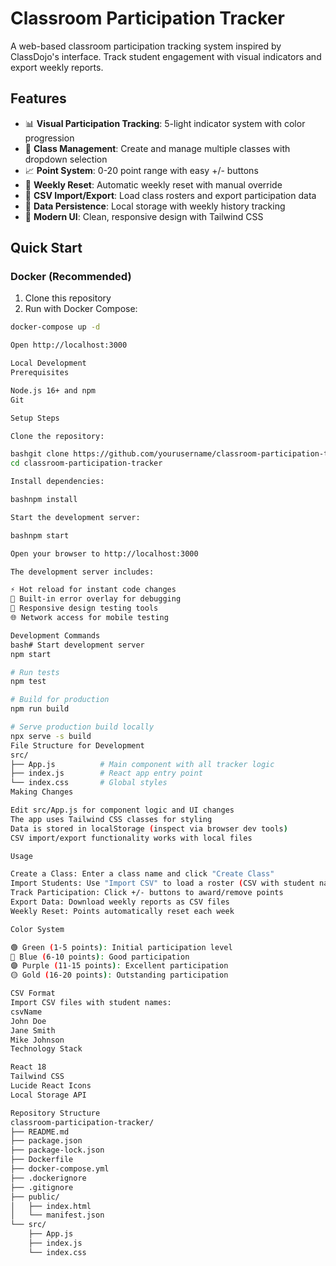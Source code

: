 # Classroom Participation Tracker

A web-based classroom participation tracking system inspired by ClassDojo's interface. Track student engagement with visual indicators and export weekly reports.

## Features

- 📊 **Visual Participation Tracking**: 5-light indicator system with color progression
- 👥 **Class Management**: Create and manage multiple classes with dropdown selection
- 📈 **Point System**: 0-20 point range with easy +/- buttons
- 📅 **Weekly Reset**: Automatic weekly reset with manual override
- 📁 **CSV Import/Export**: Load class rosters and export participation data
- 💾 **Data Persistence**: Local storage with weekly history tracking
- 🎨 **Modern UI**: Clean, responsive design with Tailwind CSS

## Quick Start

### Docker (Recommended)

1. Clone this repository
2. Run with Docker Compose:
```bash
docker-compose up -d

Open http://localhost:3000

Local Development
Prerequisites

Node.js 16+ and npm
Git

Setup Steps

Clone the repository:

bashgit clone https://github.com/yourusername/classroom-participation-tracker.git
cd classroom-participation-tracker

Install dependencies:

bashnpm install

Start the development server:

bashnpm start

Open your browser to http://localhost:3000

The development server includes:

⚡ Hot reload for instant code changes
🔧 Built-in error overlay for debugging
📱 Responsive design testing tools
🌐 Network access for mobile testing

Development Commands
bash# Start development server
npm start

# Run tests
npm test

# Build for production
npm run build

# Serve production build locally
npx serve -s build
File Structure for Development
src/
├── App.js          # Main component with all tracker logic
├── index.js        # React app entry point
└── index.css       # Global styles
Making Changes

Edit src/App.js for component logic and UI changes
The app uses Tailwind CSS classes for styling
Data is stored in localStorage (inspect via browser dev tools)
CSV import/export functionality works with local files

Usage

Create a Class: Enter a class name and click "Create Class"
Import Students: Use "Import CSV" to load a roster (CSV with student names)
Track Participation: Click +/- buttons to award/remove points
Export Data: Download weekly reports as CSV files
Weekly Reset: Points automatically reset each week

Color System

🟢 Green (1-5 points): Initial participation level
🔵 Blue (6-10 points): Good participation
🟣 Purple (11-15 points): Excellent participation
🟡 Gold (16-20 points): Outstanding participation

CSV Format
Import CSV files with student names:
csvName
John Doe
Jane Smith
Mike Johnson
Technology Stack

React 18
Tailwind CSS
Lucide React Icons
Local Storage API

Repository Structure
classroom-participation-tracker/
├── README.md
├── package.json
├── package-lock.json
├── Dockerfile
├── docker-compose.yml
├── .dockerignore
├── .gitignore
├── public/
│   ├── index.html
│   └── manifest.json
└── src/
    ├── App.js
    ├── index.js
    └── index.css
